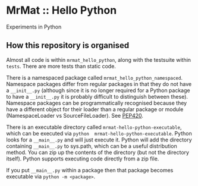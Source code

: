 # MrMat :: Hello Python

Experiments in Python

## How this repository is organised

Almost all code is within `mrmat_hello_python`, along with the testsuite within `tests`. There are more tests than 
static code.

There is a namespaced package called `mrmat_hello_python_namespaced`. Namespace packages differ from regular packages
in that they do not have a `__init__.py` (although since it is no longer required for a Python package to have a
`__init__.py` it is probably difficult to distinguish between these). Namespace packages can be programmatically 
recognised because they have a different object for their loader than a regular package or module (NamespaceLoader vs
SourceFileLoader). See [PEP420](https://peps.python.org/pep-0420/).

There is an executable directory called `mrmat-hello-python-executable`, which can be executed via `python 
mrmat-hello-python-executable`. Python looks for a `__main__.py` and will just execute it. Python will add the 
directory containing `__main__.py` to sys.path, which can be a useful distribution method. You can zip up the
contents of the directory (but not the directory itself). Python supports executing code directly from a zip file.

If you put `__main__.py` within a package then that package becomes executable via `python -m <package>`.
